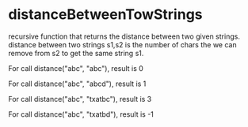 # distanceBetweenTowStrings
recursive function that returns the distance between two given strings.
distance between two strings s1,s2 is the number of chars the we can remove from s2 to get the same string s1.

For call distance("abc", "abc"), result is 0

For call distance("abc", "abcd"), result is 1

For call distance("abc", "txatbc"), result is 3

For call distance("abc", "txatbd"), result is -1

